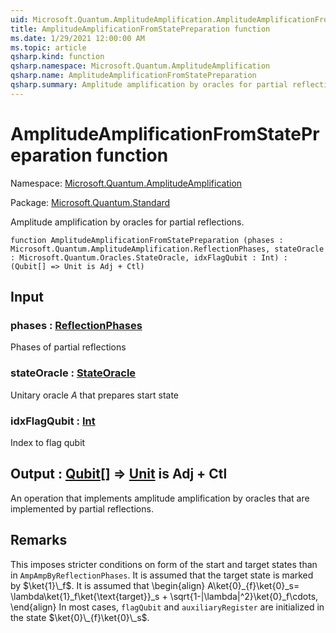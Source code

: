 ```yaml
---
uid: Microsoft.Quantum.AmplitudeAmplification.AmplitudeAmplificationFromStatePreparation
title: AmplitudeAmplificationFromStatePreparation function
ms.date: 1/29/2021 12:00:00 AM
ms.topic: article
qsharp.kind: function
qsharp.namespace: Microsoft.Quantum.AmplitudeAmplification
qsharp.name: AmplitudeAmplificationFromStatePreparation
qsharp.summary: Amplitude amplification by oracles for partial reflections.
---
```


# AmplitudeAmplificationFromStatePreparation function

Namespace: [Microsoft.Quantum.AmplitudeAmplification](xref:Microsoft.Quantum.AmplitudeAmplification)

Package: [Microsoft.Quantum.Standard](https://nuget.org/packages/Microsoft.Quantum.Standard)


Amplitude amplification by oracles for partial reflections.

```qsharp
function AmplitudeAmplificationFromStatePreparation (phases : Microsoft.Quantum.AmplitudeAmplification.ReflectionPhases, stateOracle : Microsoft.Quantum.Oracles.StateOracle, idxFlagQubit : Int) : (Qubit[] => Unit is Adj + Ctl)
```


## Input

### phases : [ReflectionPhases](xref:Microsoft.Quantum.AmplitudeAmplification.ReflectionPhases)

Phases of partial reflections


### stateOracle : [StateOracle](xref:Microsoft.Quantum.Oracles.StateOracle)

Unitary oracle $A$ that prepares start state


### idxFlagQubit : [Int](xref:microsoft.quantum.lang-ref.int)

Index to flag qubit



## Output : [Qubit](xref:microsoft.quantum.lang-ref.qubit)[] => [Unit](xref:microsoft.quantum.lang-ref.unit)  is Adj + Ctl

An operation that implements amplitude amplification by oracles that areimplemented by partial reflections.

## Remarks

This imposes stricter conditions on form of the start and target states than in `AmpAmpByReflectionPhases`.It is assumed that the target state is marked by $\ket{1}\_f$.It is assumed that\begin{align}A\ket{0}\_{f}\ket{0}\_s= \lambda\ket{1}\_f\ket{\text{target}}\_s + \sqrt{1-|\lambda|^2}\ket{0}\_f\cdots,\end{align}In most cases, `flagQubit` and `auxiliaryRegister` are initialized in the state $\ket{0}\_{f}\ket{0}\_s$.